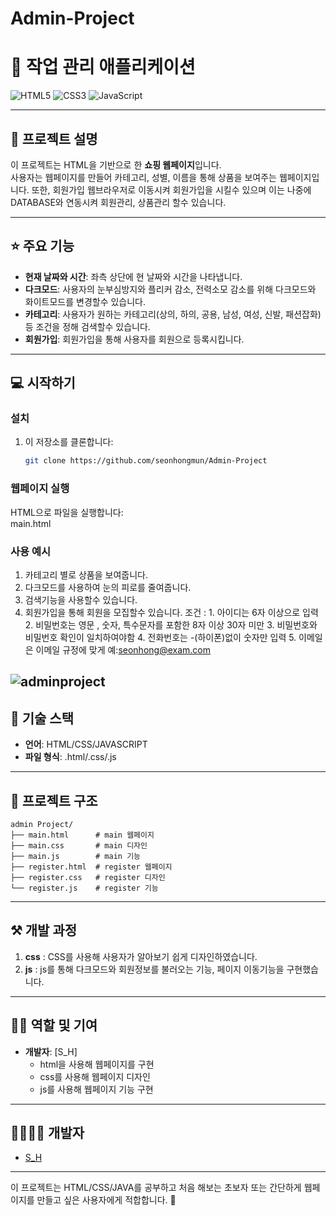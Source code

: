 # Admin-Project
# 📝 작업 관리 애플리케이션  

![HTML5](https://img.shields.io/badge/html5-%23E34F26.svg?style=for-the-badge&logo=html5&logoColor=white)
![CSS3](https://img.shields.io/badge/css3-%231572B6.svg?style=for-the-badge&logo=css3&logoColor=white)
![JavaScript](https://img.shields.io/badge/javascript-%23323330.svg?style=for-the-badge&logo=javascript&logoColor=%23F7DF1E)

---

## 📖 프로젝트 설명  
이 프로젝트는 HTML을 기반으로 한 **쇼핑 웹페이지**입니다.  
사용자는 웹페이지를 만들어 카테고리, 성별, 이름을 통해 상품을 보여주는 웹페이지입니다. 
또한, 회원가입 웹브라우저로 이동시켜 회원가입을 시킬수 있으며 이는 나중에 DATABASE와 연동시켜 회원관리, 상품관리 할수 있습니다.

---

## ⭐ 주요 기능  
- **현재 날짜와 시간**: 좌측 상단에 현 날짜와 시간을 나타냅니다. 
- **다크모드**: 사용자의 눈부심방지와 플리커 감소, 전력소모 감소를 위해 다크모드와 화이트모드를 변경할수 있습니다.
- **카테고리**: 사용자가 원하는 카테고리(상의, 하의, 공용, 남성, 여성, 신발, 패션잡화)등 조건을 정해 검색할수 있습니다.
- **회원가입**: 회원가입을 통해 사용자를 회원으로 등록시킵니다. 

---


## 💻 시작하기  

### 설치  
1. 이 저장소를 클론합니다:  
   ```bash
   git clone https://github.com/seonhongmun/Admin-Project
   ```

### 웹페이지 실행  
HTML으로 파일을 실행합니다:  
main.html

### 사용 예시  
1. 카테고리 별로 상품을 보여줍니다.
2. 다크모드를 사용하여 눈의 피로를 줄여줍니다.
3. 검색기능을 사용할수 있습니다.
4. 회원가입을 통해 회원을 모집할수 있습니다.
    조건 : 1. 아이디는 6자 이상으로 입력
          2. 비밀번호는 영문 , 숫자, 특수문자를 포함한 8자 이상 30자 미만
          3. 비밀번호와 비밀번호 확인이 일치하여야함
          4. 전화번호는 -(하이폰)없이 숫자만 입력
          5. 이메일은 이메일 규정에 맞게 예:seonhong@exam.com


![adminproject](https://github.com/user-attachments/assets/16748ce1-acc9-40fb-a2ab-7e05403bb3a4)
---

## 🔧 기술 스택  
- **언어**: HTML/CSS/JAVASCRIPT
- **파일 형식**: .html/.css/.js

---

## 📂 프로젝트 구조  

```
admin Project/
├── main.html      # main 웹페이지
├── main.css       # main 디자인
├── main.js        # main 기능
├── register.html  # register 웹페이지
├── register.css   # register 디자인
└── register.js    # register 기능
```

---

## ⚒ 개발 과정  

1. **css** : CSS를 사용해 사용자가 알아보기 쉽게 디자인하였습니다.
2. **js** : js를 통해 다크모드와 회원정보를 불러오는 기능, 페이지 이동기능을 구현했습니다. 

---

## 👨‍💻 역할 및 기여  

- **개발자**: [S_H]  
    - html을 사용해 웹페이지를 구현
    - css를 사용해 웹페이지 디자인
    - js를 사용해 웹페이지 기능 구현

---

## 👨‍👩‍👧‍👦 개발자  

- [S_H](https://github.com/seonhongmun)  

---

이 프로젝트는 HTML/CSS/JAVA를 공부하고 처음 해보는 초보자 또는 간단하게 웹페이지를 만들고 싶은 사용자에게 적합합니다. 🚀
```
